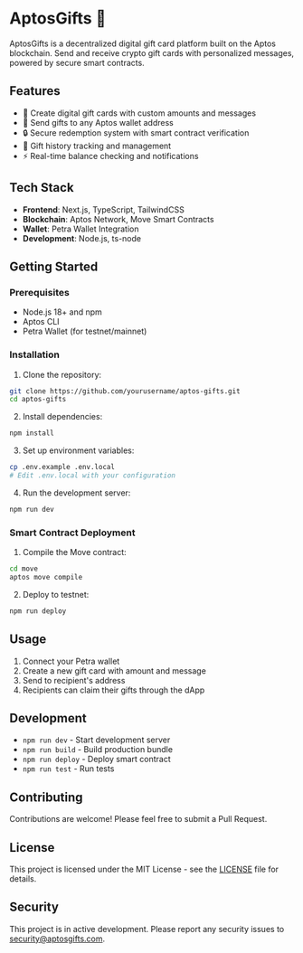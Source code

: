 # AptosGifts 🎁

AptosGifts is a decentralized digital gift card platform built on the Aptos blockchain. Send and receive crypto gift cards with personalized messages, powered by secure smart contracts.

## Features

- 🎉 Create digital gift cards with custom amounts and messages
- 💸 Send gifts to any Aptos wallet address
- 🔒 Secure redemption system with smart contract verification
- 📜 Gift history tracking and management
- ⚡ Real-time balance checking and notifications

## Tech Stack

- **Frontend**: Next.js, TypeScript, TailwindCSS
- **Blockchain**: Aptos Network, Move Smart Contracts
- **Wallet**: Petra Wallet Integration
- **Development**: Node.js, ts-node

## Getting Started

### Prerequisites

- Node.js 18+ and npm
- Aptos CLI
- Petra Wallet (for testnet/mainnet)

### Installation

1. Clone the repository:
```bash
git clone https://github.com/yourusername/aptos-gifts.git
cd aptos-gifts
```

2. Install dependencies:
```bash
npm install
```

3. Set up environment variables:
```bash
cp .env.example .env.local
# Edit .env.local with your configuration
```

4. Run the development server:
```bash
npm run dev
```

### Smart Contract Deployment

1. Compile the Move contract:
```bash
cd move
aptos move compile
```

2. Deploy to testnet:
```bash
npm run deploy
```

## Usage

1. Connect your Petra wallet
2. Create a new gift card with amount and message
3. Send to recipient's address
4. Recipients can claim their gifts through the dApp

## Development

- `npm run dev` - Start development server
- `npm run build` - Build production bundle
- `npm run deploy` - Deploy smart contract
- `npm run test` - Run tests

## Contributing

Contributions are welcome! Please feel free to submit a Pull Request.

## License

This project is licensed under the MIT License - see the [LICENSE](LICENSE) file for details.

## Security

This project is in active development. Please report any security issues to [security@aptosgifts.com](mailto:security@aptosgifts.com).
